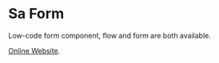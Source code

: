 # Sa Form

Low-code form component, flow and form are both available.

[Online Website](https://soralib.github.io/sa-form/).
